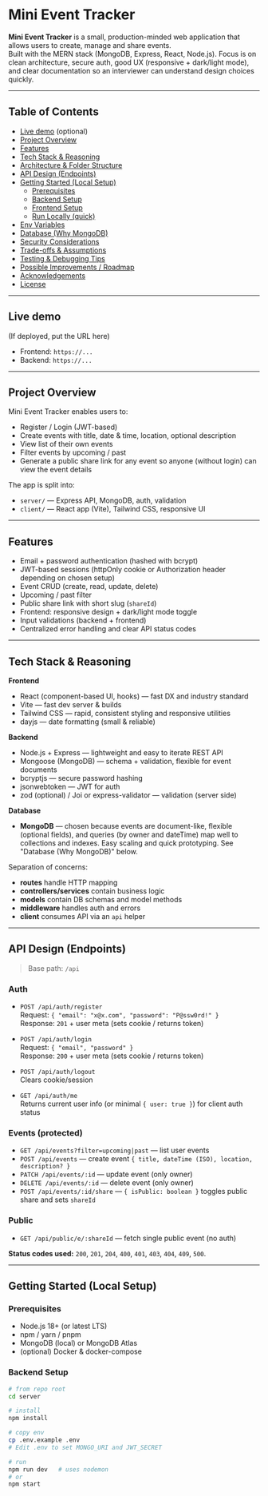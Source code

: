 # Mini Event Tracker

**Mini Event Tracker** is a small, production-minded web application that allows users to create, manage and share events.  
Built with the MERN stack (MongoDB, Express, React, Node.js). Focus is on clean architecture, secure auth, good UX (responsive + dark/light mode), and clear documentation so an interviewer can understand design choices quickly.

---

## Table of Contents

- [Live demo](#live-demo) (optional)
- [Project Overview](#project-overview)
- [Features](#features)
- [Tech Stack & Reasoning](#tech-stack--reasoning)
- [Architecture & Folder Structure](#architecture--folder-structure)
- [API Design (Endpoints)](#api-design-endpoints)
- [Getting Started (Local Setup)](#getting-started-local-setup)
  - [Prerequisites](#prerequisites)
  - [Backend Setup](#backend-setup)
  - [Frontend Setup](#frontend-setup)
  - [Run Locally (quick)](#run-locally-quick)
- [Env Variables](#env-variables)
- [Database (Why MongoDB)](#database-why-mongodb)
- [Security Considerations](#security-considerations)
- [Trade-offs & Assumptions](#trade-offs--assumptions)
- [Testing & Debugging Tips](#testing--debugging-tips)
- [Possible Improvements / Roadmap](#possible-improvements--roadmap)
- [Acknowledgements](#acknowledgements)
- [License](#license)

---

## Live demo

(If deployed, put the URL here)
- Frontend: `https://...`
- Backend: `https://...`

---

## Project Overview

Mini Event Tracker enables users to:
- Register / Login (JWT-based)
- Create events with title, date & time, location, optional description
- View list of their own events
- Filter events by upcoming / past
- Generate a public share link for any event so anyone (without login) can view the event details

The app is split into:
- `server/` — Express API, MongoDB, auth, validation
- `client/` — React app (Vite), Tailwind CSS, responsive UI

---

## Features

- Email + password authentication (hashed with bcrypt)
- JWT-based sessions (httpOnly cookie or Authorization header depending on chosen setup)
- Event CRUD (create, read, update, delete)
- Upcoming / past filter
- Public share link with short slug (`shareId`)
- Frontend: responsive design + dark/light mode toggle
- Input validations (backend + frontend)
- Centralized error handling and clear API status codes

---

## Tech Stack & Reasoning

**Frontend**
- React (component-based UI, hooks) — fast DX and industry standard
- Vite — fast dev server & builds
- Tailwind CSS — rapid, consistent styling and responsive utilities
- dayjs — date formatting (small & reliable)

**Backend**
- Node.js + Express — lightweight and easy to iterate REST API
- Mongoose (MongoDB) — schema + validation, flexible for event documents
- bcryptjs — secure password hashing
- jsonwebtoken — JWT for auth
- zod (optional) / Joi or express-validator — validation (server side)

**Database**
- **MongoDB** — chosen because events are document-like, flexible (optional fields), and queries (by owner and dateTime) map well to collections and indexes. Easy scaling and quick prototyping. See "Database (Why MongoDB)" below.


Separation of concerns:
- **routes** handle HTTP mapping
- **controllers/services** contain business logic
- **models** contain DB schemas and model methods
- **middleware** handles auth and errors
- **client** consumes API via an `api` helper

---

## API Design (Endpoints)

> Base path: `/api`

### Auth
- `POST /api/auth/register`  
  Request: `{ "email": "x@x.com", "password": "P@ssw0rd!" }`  
  Response: `201` + user meta (sets cookie / returns token)

- `POST /api/auth/login`  
  Request: `{ "email", "password" }`  
  Response: `200` + user meta (sets cookie / returns token)

- `POST /api/auth/logout`  
  Clears cookie/session

- `GET /api/auth/me`  
  Returns current user info (or minimal `{ user: true }`) for client auth status

### Events (protected)
- `GET /api/events?filter=upcoming|past` — list user events  
- `POST /api/events` — create event `{ title, dateTime (ISO), location, description? }`  
- `PATCH /api/events/:id` — update event (only owner)  
- `DELETE /api/events/:id` — delete event (only owner)  
- `POST /api/events/:id/share` — `{ isPublic: boolean }` toggles public share and sets `shareId`

### Public
- `GET /api/public/e/:shareId` — fetch single public event (no auth)

**Status codes used:** `200`, `201`, `204`, `400`, `401`, `403`, `404`, `409`, `500`.

---

## Getting Started (Local Setup)

### Prerequisites
- Node.js 18+ (or latest LTS)
- npm / yarn / pnpm
- MongoDB (local) or MongoDB Atlas
- (optional) Docker & docker-compose

### Backend Setup

```bash
# from repo root
cd server

# install
npm install

# copy env
cp .env.example .env
# Edit .env to set MONGO_URI and JWT_SECRET

# run
npm run dev   # uses nodemon
# or
npm start


